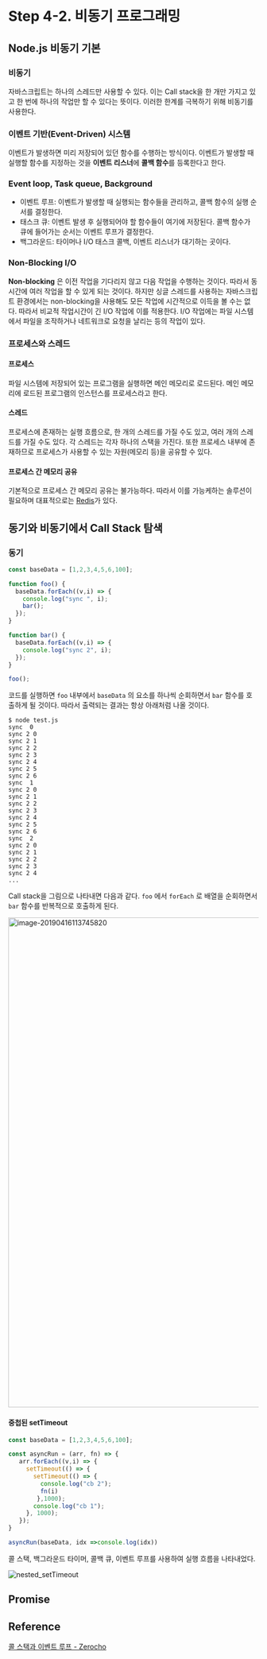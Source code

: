 # Step 4-2. 비동기 프로그래밍

## Node.js 비동기 기본

### 비동기

자바스크립트는 하나의 스레드만 사용할 수 있다. 이는 Call stack을 한 개만 가지고 있고 한 번에 하나의 작업만 할 수 있다는 뜻이다. 이러한 한계를 극복하기 위해 비동기를 사용한다.

### 이벤트 기반(Event-Driven) 시스템

이벤트가 발생하면 미리 저장되어 있던 함수를 수행하는 방식이다. 이벤트가 발생할 때 실행할 함수를 지정하는 것을 **이벤트 리스너**에 **콜백 함수**를 등록한다고 한다. 

### Event loop, Task queue, Background

- 이벤트 루프: 이벤트가 발생할 때 실행되는 함수들을 관리하고, 콜백 함수의 실행 순서를 결정한다. 
- 태스크 큐: 이벤트 발생 후 실행되어야 할 함수들이 여기에 저장된다. 콜백 함수가 큐에 들어가는 순서는 이벤트 루프가 결정한다.
- 백그라운드: 타이머나 I/O 태스크 콜백, 이벤트 리스너가 대기하는 곳이다.

### Non-Blocking I/O 

**Non-blocking** 은 이전 작업을 기다리지 않고 다음 작업을 수행하는 것이다. 따라서 동시간에 여러 작업을 할 수 있게 되는 것이다. 하지만 싱글 스레드를 사용하는 자바스크립트 환경에서는 non-blocking을 사용해도 모든 작업에 시간적으로 이득을 볼 수는 없다. 따라서 비교적 작업시간이 긴 I/O 작업에 이를 적용한다. I/O 작업에는 파일 시스템에서 파일을 조작하거나 네트워크로 요청을 날리는 등의 작업이 있다. 

### 프로세스와 스레드

#### 프로세스

파일 시스템에 저장되어 있는 프로그램을 실행하면 메인 메모리로 로드된다. 메인 메모리에 로드된 프로그램의 인스턴스를 프로세스라고 한다. 

#### 스레드

프로세스에 존재하는 실행 흐름으로, 한 개의 스레드를 가질 수도 있고, 여러 개의 스레드를 가질 수도 있다. 각 스레드는 각자 하나의 스택을 가진다. 또한 프로세스 내부에 존재하므로 프로세스가 사용할 수 있는 자원(메모리 등)을 공유할 수 있다. 

#### 프로세스 간 메모리 공유

기본적으로 프로세스 간 메모리 공유는 불가능하다. 따라서 이를 가능케하는 솔루션이 필요하며 대표적으로는 [Redis](https://redis.io/)가 있다.



## 동기와 비동기에서 Call Stack 탐색

### 동기

```javascript
const baseData = [1,2,3,4,5,6,100];

function foo() {
  baseData.forEach((v,i) => {
    console.log("sync ", i);
    bar();
  });
}

function bar() {
  baseData.forEach((v,i) => {
    console.log("sync 2", i);
  });
}

foo();
```

코드를 실행하면 `foo` 내부에서 `baseData` 의 요소를 하나씩 순회하면서 `bar` 함수를 호출하게 될 것이다. 따라서 출력되는 결과는 항상 아래처럼 나올 것이다.

```console
$ node test.js
sync  0
sync 2 0
sync 2 1
sync 2 2
sync 2 3
sync 2 4
sync 2 5
sync 2 6
sync  1
sync 2 0
sync 2 1
sync 2 2
sync 2 3
sync 2 4
sync 2 5
sync 2 6
sync  2
sync 2 0
sync 2 1
sync 2 2
sync 2 3
sync 2 4
...
```

Call stack을 그림으로 나타내면 다음과 같다. `foo` 에서 `forEach` 로 배열을 순회하면서 `bar` 함수를 반복적으로 호출하게 된다. 

<img width="986" alt="image-20190416113745820" src="https://user-images.githubusercontent.com/18232901/56178168-34b39780-603c-11e9-8e5b-eb5e33ca889e.png">



#### 중첩된 setTimeout

```javascript
const baseData = [1,2,3,4,5,6,100];

const asyncRun = (arr, fn) => {
   arr.forEach((v,i) => {
     setTimeout(() => {
       setTimeout(() => {
         console.log("cb 2");
         fn(i)
        },1000);
       console.log("cb 1");
     }, 1000);
   });
}

asyncRun(baseData, idx =>console.log(idx))
```

콜 스택, 백그라운드 타이머, 콜백 큐, 이벤트 루프를 사용하여 실행 흐름을 나타내었다.

![nested_setTimeout](https://user-images.githubusercontent.com/18232901/56215982-8f301080-609b-11e9-8677-844578747f67.gif)

## Promise



## Reference

[콜 스택과 이벤트 루프 - Zerocho](https://www.zerocho.com/category/JavaScript/post/597f34bbb428530018e8e6e2)

